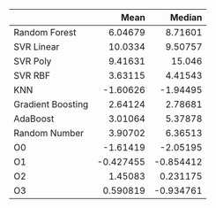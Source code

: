 |                   |      Mean |    Median |
|:------------------|----------:|----------:|
| Random Forest     |  6.04679  |  8.71601  |
| SVR Linear        | 10.0334   |  9.50757  |
| SVR Poly          |  9.41631  | 15.046    |
| SVR RBF           |  3.63115  |  4.41543  |
| KNN               | -1.60626  | -1.94495  |
| Gradient Boosting |  2.64124  |  2.78681  |
| AdaBoost          |  3.01064  |  5.37878  |
| Random Number     |  3.90702  |  6.36513  |
| O0                | -1.61419  | -2.05195  |
| O1                | -0.427455 | -0.854412 |
| O2                |  1.45083  |  0.231175 |
| O3                |  0.590819 | -0.934761 |